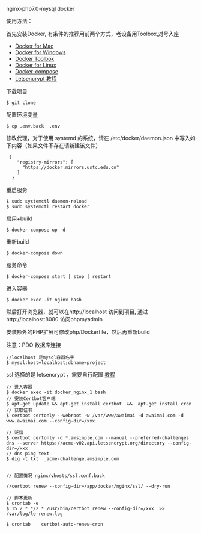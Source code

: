nginx-php7.0-mysql  docker

使用方法：

首先安装Docker, 有条件的推荐用前两个方式，老设备用Toolbox,对号入座

 - [Docker for Mac](https://docs.docker.com/docker-for-mac/)
 - [Docker for Windows](https://docs.docker.com/docker-for-windows/)
 - [Docker Toolbox](https://www.docker.com/products/docker-toolbox)
 - [Docker for Linux](https://docs.docker.com/install/linux/docker-ce/centos/)
 - [Docker-compose](https://github.com/docker/compose/releases)
 - [Letsencrypt 教程](https://www.jianshu.com/p/ddc618d42cba)

下载项目

    $ git clone 
    
配置环境变量
 
    $ cp .env.back  .env
 
 
修改代理，对于使用 systemd 的系统，请在 /etc/docker/daemon.json 中写入如下内容（如果文件不存在请新建该文件）

     {
        "registry-mirrors": [
          "https://docker.mirrors.ustc.edu.cn"
        ]
      }
      
重启服务

    $ sudo systemctl daemon-reload
    $ sudo systemctl restart docker      
  
 
启用+build

    $ docker-compose up -d
    
重新build

    $ docker-compose down
    
服务命令

    $ docker-compose start | stop | restart 
	
进入容器

	$ docker exec -it nginx bash  
	
然后打开浏览器，就可以在http://localhost 访问到项目, 通过http://localhost:8080 访问phpmyadmin

安装额外的PHP扩展可修改php/Dockerfile，然后再重新build

注意：PDO 数据库连接

    //localhost 是mysql容器名字
    $ mysql:host=localhost;dbname=project 
    
ssl 选择的是 letsencrypt ，需要自行配置 [教程](https://www.jianshu.com/p/c5c9d071e395)

    // 进入容器 
    $ docker exec -it docker_nginx_1 bash 
    // 安装Certbot客户端 
    $ apt-get update && apt-get install certbot  &&  apt-get install cron
    // 获取证书 
    $ certbot certonly --webroot -w /var/www/awaimai -d awaimai.com -d www.awaimai.com --config-dir=/xxx
    
    // 泛指
    $ certbot certonly -d *.amsimple.com --manual --preferred-challenges dns --server https://acme-v02.api.letsencrypt.org/directory --config-dir=/xxx
    // dns ping text 
    $ dig -t txt  _acme-challenge.amsimple.com
    
    
    // 配置情况 nginx/vhosts/ssl.conf.back
    
    //certbot renew --config-dir=/app/docker/nginx/ssl/ --dry-run
    
    // 脚本更新
    $ crontab -e
    $ 15 2 * */2 * /usr/bin/certbot renew --config-dir=/xxx  >> /var/log/le-renew.log
    
    $ crontab    certbot-auto-renew-cron
    
    
    
